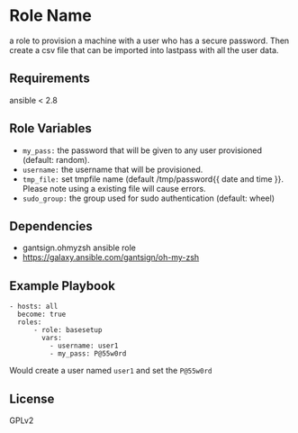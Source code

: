 Role Name
=========

a role to provision a machine with a user who has a secure password. Then create a csv file that can be imported into lastpass with all the user data.

Requirements
------------
ansible < 2.8

Role Variables
--------------

- `my_pass:` the password that will be given to any user provisioned (default: random).  
- `username:` the username that will be provisioned.  
- `tmp_file:` set tmpfile name  (default /tmp/password{{ date and time }}. Please note using a existing file will cause errors.
- `sudo_group:` the group used for sudo authentication (default: wheel)

Dependencies
------------
- gantsign.ohmyzsh ansible role  
- https://galaxy.ansible.com/gantsign/oh-my-zsh

Example Playbook
----------------
    - hosts: all 
      become: true
      roles: 
          - role: basesetup
            vars:
              - username: user1
              - my_pass: P@55w0rd

Would create a user named `user1` and set the `P@55w0rd`

License
-------

GPLv2